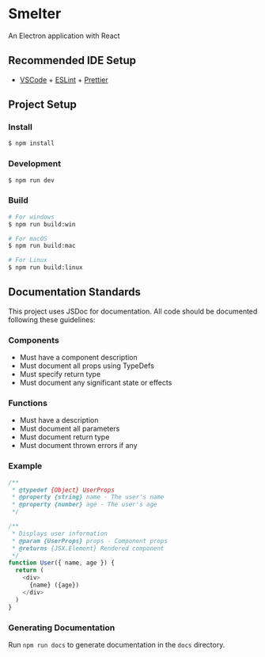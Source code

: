 # Smelter

An Electron application with React

## Recommended IDE Setup

- [VSCode](https://code.visualstudio.com/) + [ESLint](https://marketplace.visualstudio.com/items?itemName=dbaeumer.vscode-eslint) + [Prettier](https://marketplace.visualstudio.com/items?itemName=esbenp.prettier-vscode)

## Project Setup

### Install

```bash
$ npm install
```

### Development

```bash
$ npm run dev
```

### Build

```bash
# For windows
$ npm run build:win

# For macOS
$ npm run build:mac

# For Linux
$ npm run build:linux
```

## Documentation Standards

This project uses JSDoc for documentation. All code should be documented following these guidelines:

### Components
- Must have a component description
- Must document all props using TypeDefs
- Must specify return type
- Must document any significant state or effects

### Functions
- Must have a description
- Must document all parameters
- Must document return type
- Must document thrown errors if any

### Example
```javascript
/**
 * @typedef {Object} UserProps
 * @property {string} name - The user's name
 * @property {number} age - The user's age
 */

/**
 * Displays user information
 * @param {UserProps} props - Component props
 * @returns {JSX.Element} Rendered component
 */
function User({ name, age }) {
  return (
    <div>
      {name} ({age})
    </div>
  )
}
```

### Generating Documentation
Run `npm run docs` to generate documentation in the `docs` directory.
